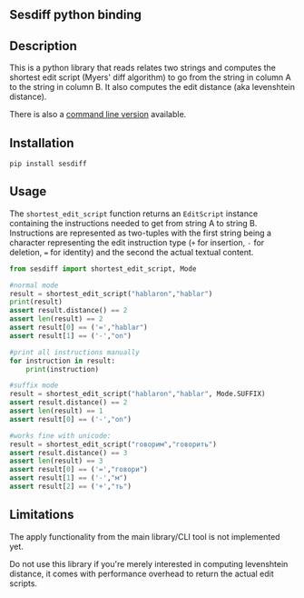 ## Sesdiff python binding

## Description

This is a python library that reads relates two strings and computes the
shortest edit script (Myers' diff algorithm) to go from the string in column A
to the string in column B. It also computes the edit distance (aka levenshtein
distance).

There is also a [command line version](../) available.

## Installation

```
pip install sesdiff
```

## Usage

The `shortest_edit_script` function returns an `EditScript` instance containing
the instructions needed to get from string A to string B. Instructions are
represented as two-tuples with the first string being a character representing
the edit instruction type (`+` for insertion, `-` for deletion, `=` for
identity) and the second the actual textual content.

```python
from sesdiff import shortest_edit_script, Mode

#normal mode
result = shortest_edit_script("hablaron","hablar")
print(result)
assert result.distance() == 2
assert len(result) == 2 
assert result[0] == ('=',"hablar")
assert result[1] == ('-',"on")

#print all instructions manually
for instruction in result:
    print(instruction)

#suffix mode
result = shortest_edit_script("hablaron","hablar", Mode.SUFFIX)
assert result.distance() == 2
assert len(result) == 1
assert result[0] == ('-',"on")

#works fine with unicode:
result = shortest_edit_script("говорим","говорить")
assert result.distance() == 3
assert len(result) == 3
assert result[0] == ('=',"говори")
assert result[1] == ('-',"м")
assert result[2] == ('+',"ть")
```

## Limitations

The apply functionality from the main library/CLI tool is not implemented yet.

Do not use this library if you're merely interested in computing levenshtein
distance, it comes with performance overhead to return the actual edit scripts.
